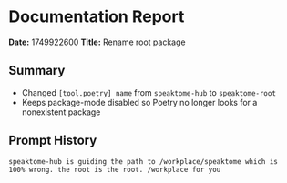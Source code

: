 # Documentation Report

**Date:** 1749922600
**Title:** Rename root package

## Summary
- Changed `[tool.poetry] name` from `speaktome-hub` to `speaktome-root`
- Keeps package-mode disabled so Poetry no longer looks for a nonexistent package

## Prompt History
```
speaktome-hub is guiding the path to /workplace/speaktome which is 100% wrong. the root is the root. /workplace for you
```
